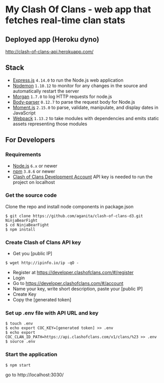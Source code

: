 # My Clash Of Clans - web app that fetches real-time clan stats

## Deployed app (Heroku dyno)
http://clash-of-clans-api.herokuapp.com/

## Stack
- [Express.js](https://expressjs.com/) `4.14.0` to run the Node.js web application
- [Nodemon](http://nodemon.io/) `1.10.12` to monitor for any changes in the source and automatically restart the server
- [Morgan](https://expressjs.com/en/resources/middleware/morgan.html) `1.7.0` to log HTTP requests for node.js
- [Body-parser](https://expressjs.com/en/resources/middleware/body-parser.html) `0.12.7` to parse the request body for Node.js
- [Moment.js](http://momentjs.com/) `2.15.0` to parse, validate, manipulate, and display dates in JavaScript
- [Webpack](https://webpack.github.io/) `1.13.2` to take modules with dependencies and emits static assets representing those modules

## For Developers
### Requirements
- [Node.js](https://nodejs.org) `6.x` or newer
- [npm](https://docs.npmjs.com/getting-started/installing-node) `3.8.6` or newer
- [Clash of Clans Development Account](https://developer.clashofclans.com) API key is needed to run the project on localhost

### Get the source code
Clone the repo and install node components in package.json
```shell
$ git clone https://github.com/aganita/clash-of-clans-d3.git NinjaBearFight
$ cd NinjaBearFight
$ npm install
```

### Create Clash of Clans API key
- Get you [public IP]
```shell
$ wget http://ipinfo.io/ip -qO -
```
- Register at https://developer.clashofclans.com/#/register
- Login 
- Go to https://developer.clashofclans.com/#/account 
- Name your key, write short description, paste your [public IP]
- Create Key
- Copy the [generated token] 

### Set up .env file with API URL and key
```shell
$ touch .env
$ echo export COC_KEY=[generated token] >> .env
$ echo export COC_CLAN_ID_PATH=https://api.clashofclans.com/v1/clans/%23 >> .env
$ source .env
```
### Start the application
```shell
$ npm start
```
go to http://localhost:3030/

